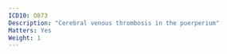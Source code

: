```yaml
---
ICD10: O873
Description: "Cerebral venous thrombosis in the puerperium"
Matters: Yes
Weight: 1
---
```

